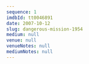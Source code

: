 ```yaml
---
sequence: 1
imdbId: tt0046891
date: 2007-10-12
slug: dangerous-mission-1954
medium: null
venue: null
venueNotes: null
mediumNotes: null
---
```


